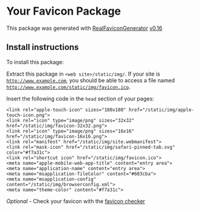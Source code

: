 # Your Favicon Package

This package was generated with [RealFaviconGenerator](https://realfavicongenerator.net/) [v0.16](https://realfavicongenerator.net/change_log#v0.16)

## Install instructions

To install this package:

Extract this package in <code>&lt;web site&gt;/static/img/</code>. If your site is <code>http://www.example.com</code>, you should be able to access a file named <code>http://www.example.com/static/img/favicon.ico</code>.

Insert the following code in the `head` section of your pages:

    <link rel="apple-touch-icon" sizes="180x180" href="/static/img/apple-touch-icon.png">
    <link rel="icon" type="image/png" sizes="32x32" href="/static/img/favicon-32x32.png">
    <link rel="icon" type="image/png" sizes="16x16" href="/static/img/favicon-16x16.png">
    <link rel="manifest" href="/static/img/site.webmanifest">
    <link rel="mask-icon" href="/static/img/safari-pinned-tab.svg" color="#f7a31c">
    <link rel="shortcut icon" href="/static/img/favicon.ico">
    <meta name="apple-mobile-web-app-title" content="entry area">
    <meta name="application-name" content="entry area">
    <meta name="msapplication-TileColor" content="#603cba">
    <meta name="msapplication-config" content="/static/img/browserconfig.xml">
    <meta name="theme-color" content="#f7a31c">

*Optional* - Check your favicon with the [favicon checker](https://realfavicongenerator.net/favicon_checker)